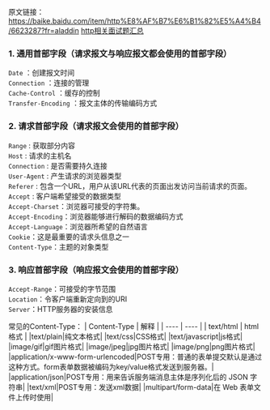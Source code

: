 原文链接：<https://baike.baidu.com/item/http%E8%AF%B7%E6%B1%82%E5%A4%B4/6623287?fr=aladdin>
[http相关面试题汇总](https://blog.51cto.com/10808695/1840537)
### 1. 通用首部字段（请求报文与响应报文都会使用的首部字段）
`Date` ：创建报文时间   
`Connection` ：连接的管理   
`Cache-Control` ：缓存的控制   
`Transfer-Encoding` ：报文主体的传输编码方式   
### 2. 请求首部字段（请求报文会使用的首部字段）
`Range` : 获取部分内容   
`Host` : 请求的主机名   
`Connection` : 是否需要持久连接   
`User-Agent` : 产生请求的浏览器类型   
`Referer` : 包含一个URL，用户从该URL代表的页面出发访问当前请求的页面。   
`Accept` : 客户端希望接受的数据类型   
`Accept-Charset`：浏览器可接受的字符集。   
`Accept-Encoding`：浏览器能够进行解码的数据编码方式   
`Accept-Language`：浏览器所希望的自然语言   
`Cookie`：这是最重要的请求头信息之一   
`Content-Type`：主题的对象类型
### 3. 响应首部字段（响应报文会使用的首部字段）
`Accept-Range`：可接受的字节范围   
`Location`：令客户端重新定向到的URI   
`Server`：HTTP服务器的安装信息   

常见的Content-Type：
| Content-Type | 解释 |
|  ----  | ----  |
| text/html | html格式 |
|text/plain|纯文本格式|
|text/css|CSS格式|
|text/javascript|js格式|
|image/gif|gif图片格式|
|image/jpeg|jpg图片格式|
|image/png|png图片格式|
|application/x-www-form-urlencoded|POST专用：普通的表单提交默认是通过这种方式。form表单数据被编码为key/value格式发送到服务器。|
|application/json|POST专用：用来告诉服务端消息主体是序列化后的 JSON 字符串|
|text/xml|POST专用：发送xml数据|
|multipart/form-data|在 Web 表单文件上传时使用|
